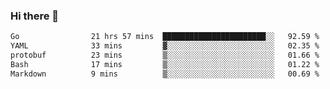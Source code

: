 ### Hi there 👋

<!--
**yeya24/yeya24** is a ✨ _special_ ✨ repository because its `README.md` (this file) appears on your GitHub profile.

Here are some ideas to get you started:

- 🔭 I’m currently working on ...
- 🌱 I’m currently learning ...
- 👯 I’m looking to collaborate on ...
- 🤔 I’m looking for help with ...
- 💬 Ask me about ...
- 📫 How to reach me: ...
- 😄 Pronouns: ...
- ⚡ Fun fact: ...
-->

<!--START_SECTION:waka-->

```txt
Go                21 hrs 57 mins  ███████████████████████░░   92.59 %
YAML              33 mins         ▓░░░░░░░░░░░░░░░░░░░░░░░░   02.35 %
protobuf          23 mins         ▒░░░░░░░░░░░░░░░░░░░░░░░░   01.66 %
Bash              17 mins         ▒░░░░░░░░░░░░░░░░░░░░░░░░   01.22 %
Markdown          9 mins          ▒░░░░░░░░░░░░░░░░░░░░░░░░   00.69 %
```

<!--END_SECTION:waka-->
